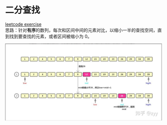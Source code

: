 # 二分查找
[leetcode exercise](https://leetcode.cn/problems/binary-search/ "704 二分查找")  
思路：针对**有序**的数列，每次和区间中间的元素对比，以缩小一半的查找空间，直到找到要查找的元素，或者区间被缩小为 0。

[![二分流程示例图](./pictures/binarySearchExample.png "binarySearchExample")](https://zhuanlan.zhihu.com/p/143879079)

